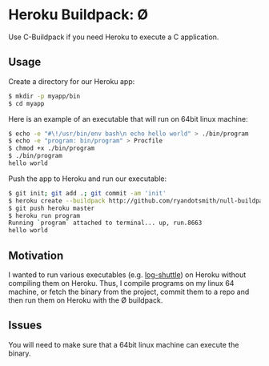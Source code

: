 # Heroku Buildpack: Ø

Use C-Buildpack if you need Heroku to execute a C application.

## Usage

Create a directory for our Heroku app:

```bash
$ mkdir -p myapp/bin
$ cd myapp
```

Here is an example of an executable that will run on 64bit linux machine:

```bash
$ echo -e "#\!/usr/bin/env bash\n echo hello world" > ./bin/program
$ echo -e "program: bin/program" > Procfile
$ chmod +x ./bin/program
$ ./bin/program
hello world
```

Push the app to Heroku and run our executable:

```bash
$ git init; git add .; git commit -am 'init'
$ heroku create --buildpack http://github.com/ryandotsmith/null-buildpack.git
$ git push heroku master
$ heroku run program
Running `program` attached to terminal... up, run.8663
hello world
```

## Motivation

I wanted to run various executables (e.g. [log-shuttle](https://github.com/ryandotsmith/log-shuttle)) on Heroku without compiling them on Heroku. Thus, I compile programs on my linux 64 machine, or fetch the binary from the project, commit them to a repo and then run them on Heroku with the Ø buildpack.

## Issues

You will need to make sure that a 64bit linux machine can execute the binary.
